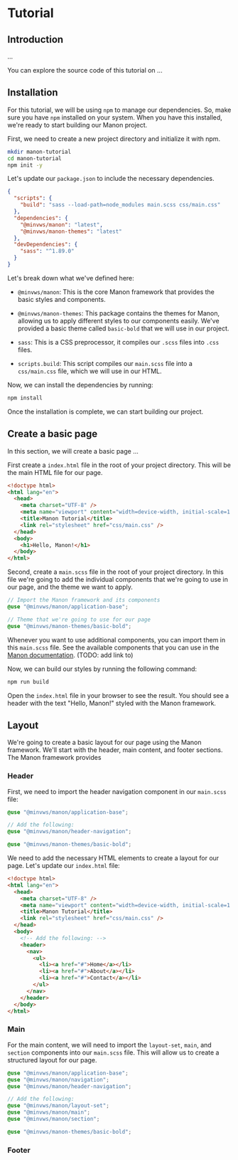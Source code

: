 # Tutorial

## Introduction

...

You can explore the source code of this tutorial on ...

## Installation

For this tutorial, we will be using `npm` to manage our dependencies. So, make
sure you have `npm` installed on your system. When you have this installed,
we're ready to start building our Manon project.

First, we need to create a new project directory and initialize it with npm.

```bash
mkdir manon-tutorial
cd manon-tutorial
npm init -y
```

Let's update our `package.json` to include the necessary dependencies.

```json
{
  "scripts": {
    "build": "sass --load-path=node_modules main.scss css/main.css"
  },
  "dependencies": {
    "@minvws/manon": "latest",
    "@minvws/manon-themes": "latest"
  },
  "devDependencies": {
    "sass": "^1.89.0"
  }
}
```

Let's break down what we've defined here:

- `@minvws/manon`: This is the core Manon framework that provides the basic
  styles and components.

- `@minvws/manon-themes`: This package contains the themes for Manon, allowing
  us to apply different styles to our components easily. We've provided
  a basic theme called `basic-bold` that we will use in our project.

- `sass`: This is a CSS preprocessor, it compiles our `.scss` files into
  `.css` files.

- `scripts.build`: This script compiles our `main.scss` file into a
  `css/main.css` file, which we will use in our HTML.

Now, we can install the dependencies by running:

```bash
npm install
```

Once the installation is complete, we can start building our project.

## Create a basic page

In this section, we will create a basic page ...

First create a `index.html` file in the root of your project directory. This
will be the main HTML file for our page.

```html
<!doctype html>
<html lang="en">
  <head>
    <meta charset="UTF-8" />
    <meta name="viewport" content="width=device-width, initial-scale=1.0" />
    <title>Manon Tutorial</title>
    <link rel="stylesheet" href="css/main.css" />
  </head>
  <body>
    <h1>Hello, Manon!</h1>
  </body>
</html>
```

Second, create a `main.scss` file in the root of your project directory. In
this file we're going to add the individual components that we're going to
use in our page, and the theme we want to apply.

```scss
// Import the Manon framework and its components
@use "@minvws/manon/application-base";

// Theme that we're going to use for our page
@use "@minvws/manon-themes/basic-bold";
```

Whenever you want to use additional components, you can import them in this
`main.scss` file. See the available components that you can use in the
[Manon documentation](https://manon.minvws.nl/). (TODO: add link to)

Now, we can build our styles by running the following command:

```bash
npm run build
```

Open the `index.html` file in your browser to see the result. You should see a
header with the text "Hello, Manon!" styled with the Manon framework.

## Layout

We're going to create a basic layout for our page using the Manon framework.
We'll start with the header, main content, and footer sections. The Manon framework provides

### Header

First, we need to import the header navigation component in our `main.scss` file:

```scss
@use "@minvws/manon/application-base";

// Add the following:
@use "@minvws/manon/header-navigation";

@use "@minvws/manon-themes/basic-bold";
```

We need to add the necessary HTML elements to create a layout for our page.
Let's update our `index.html` file:

```html
<!doctype html>
<html lang="en">
  <head>
    <meta charset="UTF-8" />
    <meta name="viewport" content="width=device-width, initial-scale=1.0" />
    <title>Manon Tutorial</title>
    <link rel="stylesheet" href="css/main.css" />
  </head>
  <body>
    <!-- Add the following: -->
    <header>
      <nav>
        <ul>
          <li><a href="#">Home</a></li>
          <li><a href="#">About</a></li>
          <li><a href="#">Contact</a></li>
        </ul>
      </nav>
    </header>
  </body>
</html>
```

### Main

For the main content, we will need to import the `layout-set`, `main`, and
`section` components into our `main.scss` file. This will allow us to create a
structured layout for our page.

```scss
@use "@minvws/manon/application-base";
@use "@minvws/manon/navigation";
@use "@minvws/manon/header-navigation";

// Add the following:
@use "@minvws/manon/layout-set";
@use "@minvws/manon/main";
@use "@minvws/manon/section";

@use "@minvws/manon-themes/basic-bold";
```

### Footer
